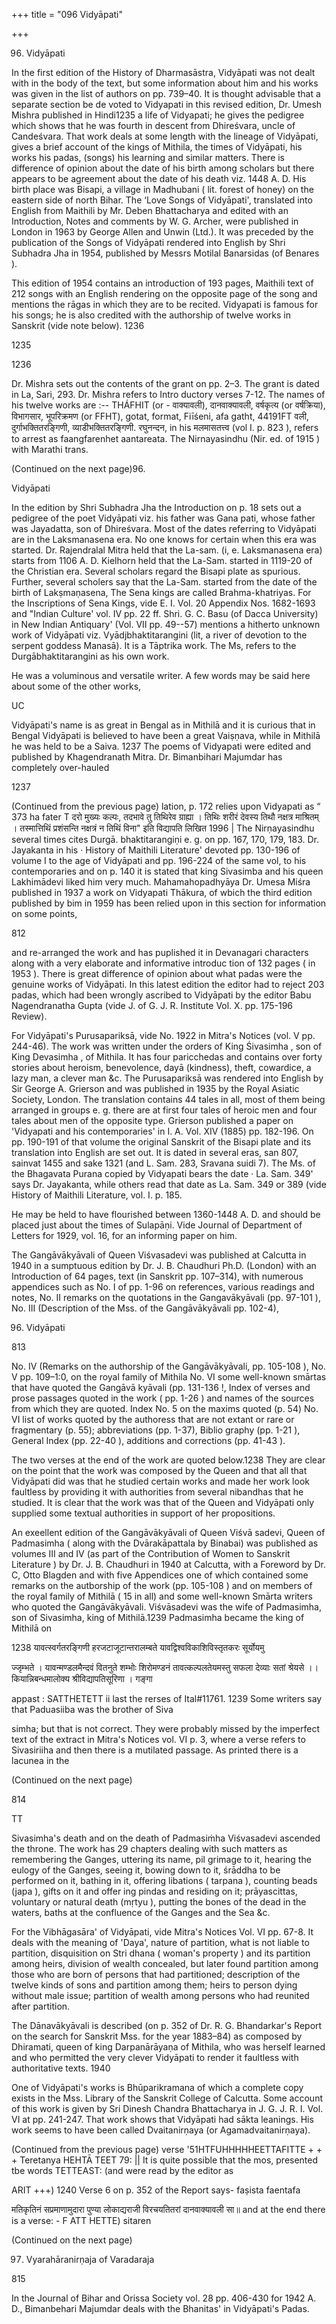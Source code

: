 +++
title = "096 Vidyāpati"

+++

96. Vidyāpati 

In the first edition of the History of Dharmasāstra, Vidyāpati was not dealt with in the body of the text, but some information about him and his works was given in the list of authors on pp. 739–40. It is thought advisable that a separate section be de voted to Vidyapati in this revised edition, Dr. Umesh Mishra published in Hindi1235 a life of Vidyapati; he gives the pedigree which shows that he was fourth in descent from Dhireśvara, uncle of Candeśvara. That work deals at some length with the lineage of Vidyāpati, gives a brief account of the kings of Mithila, the times of Vidyāpati, his works his padas, (songs) his learning and similar matters. There is difference of opinion about the date of his birth among scholars but there appears to be agreement about the date of his death viz. 1448 A. D. His birth place was Bisapi, a village in Madhubani ( lit. forest of honey) on the eastern side of north Bihar. The ‘Love Songs of Vidyāpati', translated into English from Maithili by Mr. Deben Bhattacharya and edited with an Introduction, Notes and comments by W. G. Archer, were published in London in 1963 by George Allen and Unwin (Ltd.). It was preceded by the publication of the Songs of Vidyāpati rendered into English by Shri Subhadra Jha in 1954, published by Messrs Motilal Banarsidas (of Benares ). 

This edition of 1954 contains an introduction of 193 pages, Maithili text of 212 songs with an English rendering on the opposite page of the song and mentions the rāgas in which they are to be recited. Vidyapati is famous for his songs; he is also credited with the authorship of twelve works in Sanskrit (vide note below). 1236 

1235 

1236 

Dr. Mishra sets out the contents of the grant on pp. 2–3. The grant is dated in La, Sari, 293. Dr. Mishra refers to Intro ductory verses 7-12. The names of his twelve works are :-- THÁFHIT (or - वाक्यावली), दानवाक्यावली, वर्षकृत्य (or वर्षक्रिया), विभागसार, भूपरिक्रमण (or FFHT), gotat, format, Fiīśeni, afa gatht, 44191FT वली, दुर्गाभक्तितरङ्गिणी, व्याडीभक्तितरङ्गिणी. रघुनन्दन, in his मलमासतत्त्व (vol I. p. 823 ), refers to arrest as faangfarenhet aantareata. The Nirnayasindhu (Nir. ed. of 1915 ) with Marathi trans. 

(Continued on the next page)96. 

Vidyāpati 

In the edition by Shri Subhadra Jha the Introduction on p. 18 sets out a pedigree of the poet Vidyāpati viz. his father was Gana pati, whose father was Jayadatta, son of Dhireśvara. Most of the dates referring to Vidyāpati are in the Laksmanasena era. No one knows for certain when this era was started. Dr. Rajendralal Mitra held that the La-sam. (i, e. Laksmanasena era) starts from 1106 A. D. Kielhorn held that the La-Sam. started in 1119-20 of the Christian era. Several scholars regard the Bisapi plate as spurious. Further, several scholers say that the La-Sam. started from the date of the birth of Lakṣmaṇasena, The Sena kings are called Brahma-khatriyas. For the Inscriptions of Sena Kings, vide E. I. Vol. 20 Appendix Nos. 1682-1693 and "Indian Culture' vol. IV pp. 22 ff. Shri. G. C. Basu (of Dacca University) in New Indian Antiquary' (Vol. VII pp. 49--57) mentions a hitherto unknown work of Vidyāpati viz. Vyādjbhaktitarangini (lit, a river of devotion to the serpent goddess Manasā). It is a Tāptrika work. The Ms, refers to the Durgābhaktitarangini as his own work. 

He was a voluminous and versatile writer. A few words may be said here about some of the other works, 

UC 

Vidyāpati's name is as great in Bengal as in Mithilā and it is curious that in Bengal Vidyāpati is believed to have been a great Vaiṣṇava, while in Mithilā he was held to be a Saiva. 1237 The poems of Vidyapati were edited and published by Khagendranath Mitra. Dr. Bimanbihari Majumdar has completely over-hauled 

1237 

(Continued from the previous page) lation, p. 172 relies upon Vidyapati as “ 373 ha fater T दरो मुख्यः कल्पः, तदभावे तु तिथिरेव ग्राह्या । तिथिः शरीरं देवस्य तिथौ नक्षत्र माश्रितम् । तस्मात्तिथिं प्रशंसन्ति नक्षत्रं न तिथिं विना" इति विद्यापति लिखित 1996 | The Nirṇayasindhu several times cites Durgā. bhaktitarangiṇi e. g. on pp. 167, 170, 179, 183. Dr. Jayakanta in his · History of Maithili Literature' devoted pp. 130-196 of volume I to the age of Vidyāpati and pp. 196-224 of the same vol, to his contemporaries and on p. 140 it is stated that king Sivasimba and his queen Lakhimādevi liked him very much. Mahamahopadhyāya Dr. Umesa Miśra published in 1937 a work on Vidyapati Thākura, of wbich the third edition published by bim in 1959 has been relied upon in this section for information on some points, 

812 



and re-arranged the work and has puplished it in Devanagari characters along with a very elaborate and informative introduc tion of 132 pages ( in 1953 ). There is great difference of opinion about what padas were the genuine works of Vidyāpati. In this latest edition the editor had to reject 203 padas, which had been wrongly ascribed to Vidyāpati by the editor Babu Nagendranatha Gupta (vide J. of G. J. R. Institute Vol. X. pp. 175-196 Review). 

For Vidyāpati's Purusapariksā, vide No. 1922 in Mitra's Notices (vol. V pp. 244-46). The work was written under the orders of King Śivasimha , son of King Devasimha , of Mithila. It has four paricchedas and contains over forty stories about heroism, benevolence, dayā (kindness), theft, cowardice, a lazy man, a clever man &c. The Purusapariksā was rendered into English by Sir George A. Grierson and was published in 1935 by the Royal Asiatic Society, London. The translation contains 44 tales in all, most of them being arranged in groups e. g. there are at first four tales of heroic men and four tales about men of the opposite type. Grierson published a paper on 'Vidyapati and his contemporaries' in I. A. Vol. XIV (1885) pp. 182-196. On pp. 190-191 of that volume the original Sanskrit of the Bisapi plate and its translation into English are set out. It is dated in several eras, san 807, sainvat 1455 and sake 1321 (and L. Sam. 283, Sravana suidi 7). The Ms. of the Bhagavata Purana copied by Vidyapati bears the date · La. Sam. 349' says Dr. Jayakanta, while others read that date as La. Sam. 349 or 389 (vide History of Maithili Literature, vol. I. p. 185. 

He may be held to have flourished between 1360-1448 A. D. and should be placed just about the times of Sulapāṇi. Vide Journal of Department of Letters for 1929, vol. 16, for an informing paper on him. 

The Gangāvākyāvali of Queen Viśvasadevi was published at Calcutta in 1940 in a sumptuous edition by Dr. J. B. Chaudhuri Ph.D. (London) with an Introduction of 64 pages, text (in Sanskrit pp. 107–314), with numerous appendices such as No. I of pp. 1-96 on references, various readings and notes, No. II remarks on the quotations in the Gangavākyāvali (pp. 97-101 ), No. III (Description of the Mss. of the Gangāvākyāvali pp. 102-4), 

96. Vidyāpati 

813 

No. IV (Remarks on the authorship of the Gangāvākyāvali, pp. 105-108 ), No. V pp. 109–1:0, on the royal family of Mithila No. VI some well-known smārtas that have quoted the Gangāvā kyāvali (pp. 131-136 !, Index of verses and prose passages quoted in the work ( pp. 1-26 ) and names of the sources from which they are quoted. Index No. 5 on the maxims quoted (p. 54) No. VI list of works quoted by the authoress that are not extant or rare or fragmentary (p. 55); abbreviations (pp. 1-37), Biblio graphy (pp. 1-21 ), General Index (pp. 22-40 ), additions and corrections (pp. 41-43 ). 

The two verses at the end of the work are quoted below.1238 They are clear on the point that the work was composed by the Queen and that all that Vidyāpati did was that he studied certain works and made her work look faultless by providing it with authorities from several nibandhas that he studied. It is clear that the work was that of the Queen and Vidyāpati only supplied some textual authorities in support of her propositions. 

An exeellent edition of the Gangāvākyāvali of Queen Viśvā sadevi, Queen of Padmasimha ( along with the Dvārakāpattala by Binabai) was published as volumes III and IV (as part of the Contribution of Women to Sanskrit Literature ) by Dr. J. B. Chaudhuri in 1940 at Calcutta, with a Foreword by Dr. C, Otto Blagden and with five Appendices one of which contained some remarks on the autborship of the work (pp. 105-108 ) and on members of the royal family of Mithilā ( 15 in all) and some well-known Smārta writers who quoted the Gangāvākyāvali. Viśvāsadevi was the wife of Padmasimha, son of Sivasimha, king of Mithilā.1239 Padmasimha became the king of Mithilā on 

1238 यावत्स्वर्गतरङ्गिणी हरजटाजूटान्तरालम्बते यावद्विश्वविकाशिविस्तृतकरः सूर्योयमु 

ज्जृम्भते । यावन्मण्डलमैन्दवं वितनुते शम्भोः शिरोमण्डनं तावत्कल्पलतेयमस्तु सफला देव्याः सतां श्रेयसे ।। कियान्निबन्धमालोक्य श्रीविद्यापतिसूरिणा । गङ्गा 

appast : SATTHETETT ii last the rerses of Ital\#11761. 1239 Some writers say that Paduasiiba was the brother of Siva 

simha; but that is not correct. They were probably missed by the imperfect text of the extract in Mitra's Notices vol. VI p. 3, where a verse refers to Sivasiriiha and then there is a mutilated passage. As printed there is a lacunea in the 

(Continued on the next page) 

814 



TT 

Sivasimha's death and on the death of Padmasiṁha Viśvasadevi ascended the throne. The work has 29 chapters dealing with such matters as remembering the Ganges, uttering its name, pil grimage to it, hearing the eulogy of the Ganges, seeing it, bowing down to it, śrāddha to be performed on it, bathing in it, offering libations ( tarpana ), counting beads (japa ), gifts on it and offer ing pindas and residing on it; prāyascittas, voluntary or natural death (mṛtyu ), putting the bones of the dead in the waters, baths at the confluence of the Ganges and the Sea &c. 

For the Vibhāgasāra' of Vidyāpati, vide Mitra's Notices Vol. VI pp. 67-8. It deals with the meaning of 'Daya', nature of partition, what is not liable to partition, disquisition on Stri dhana ( woman's property ) and its partition among heirs, division of wealth concealed, but later found partition among those who are born of persons that had partitioned; description of the twelve kinds of sons and partition among them; heirs to person dying without male issue; partition of wealth among persons who had reunited after partition. 

The Dānavākyāvali is described (on p. 352 of Dr. R. G. Bhandarkar's Report on the search for Sanskrit Mss. for the year 1883–84) as composed by Dhiramati, queen of king Darpanārāyaṇa of Mithila, who was herself learned and who permitted the very clever Vidyāpati to render it faultless with authoritative texts. 1940 

One of Vidyāpati's works is Bhūparikramana of which a complete copy exists in the Mss. Library of the Sanskrit College of Calcutta. Some account of this work is given by Sri Dinesh Chandra Bhattacharya in J. G. J. R. I. Vol. VI at pp. 241-247. That work shows that Vidyāpati had sākta leanings. His work seems to have been called Dvaitanirṇaya (or Agamadvaitanirṇaya). 

(Continued from the previous page) verse '51HTFUHHHHHEETTAFITTE + + + Teretanya HEHTĀ TEET 79: || It is quite possible that the mos, presented tbe words TETTEAST: (and were read by the editor as 

ARIT +++) 1240 Verse 6 on p. 352 of the Report says- faṣista faentafa 

मतिकृतिनं सप्रमाणामुदारा पुण्या लोकाद्यराजी विरचयतितरां दानवाक्यावली सा॥ and at the end there is a verse: - F ATT HETTE) sitaren 

(Continued on the next page) 

97. Vyarahāranirṇaja of Varadaraja 

815 

In the Journal of Bihar and Orissa Society vol. 28 pp. 406-430 for 1942 A. D., Bimanbehari Majumdar deals with the Bhanitas' in Vidyāpati's Padas. 
